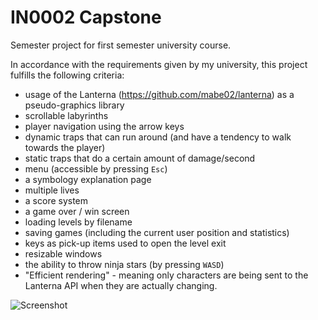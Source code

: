 # IN0002 Capstone

Semester project for first semester university course.

In accordance with the requirements given by my university, this project fulfills the following criteria:

* usage of the Lanterna (https://github.com/mabe02/lanterna) as a pseudo-graphics library
* scrollable labyrinths
* player navigation using the arrow keys
* dynamic traps that can run around (and have a tendency to walk towards the player)
* static traps that do a certain amount of damage/second
* menu (accessible by pressing ``Esc``)
* a symbology explanation page
* multiple lives
* a score system
* a game over / win screen
* loading levels by filename
* saving games (including the current user position and statistics)
* keys as pick-up items used to open the level exit
* resizable windows
* the ability to throw ninja stars (by pressing ``WASD``)
* "Efficient rendering" - meaning only characters are being sent to the Lanterna API when they are actually changing.

![Screenshot](https://i.imgur.com/CIjy3Ql.png)
